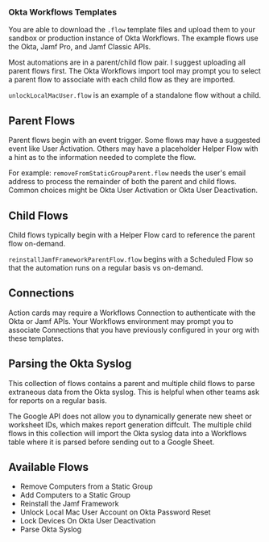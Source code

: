 ### Okta Workflows Templates

You are able to download the `.flow` template files and upload them to your sandbox or production instance of Okta Workflows. The example flows use the Okta, Jamf Pro, and Jamf Classic APIs.

Most automations are in a parent/child flow pair. I suggest uploading all parent flows first. The Okta Workflows import tool may prompt you to select a parent flow to associate with each child flow as they are imported.

`unlockLocalMacUser.flow` is an example of a standalone flow without a child.

## Parent Flows

Parent flows begin with an event trigger. Some flows may have a suggested event like User Activation. Others may have a placeholder Helper Flow with a hint as to the information needed to complete the flow. 

For example: `removeFromStaticGroupParent.flow` needs the user's email address to process the remainder of both the parent and child flows. Common choices might be Okta User Activation or Okta User Deactivation.

## Child Flows

Child flows typically begin with a Helper Flow card to reference the parent flow on-demand. 

`reinstallJamfFrameworkParentFlow.flow` begins with a Scheduled Flow so that the automation runs on a regular basis vs on-demand.

## Connections

Action cards may require a Workflows Connection to authenticate with the Okta or Jamf APIs. Your Workflows environment may prompt you to associate Connections that you have previously configured in your org with these templates.

## Parsing the Okta Syslog

This collection of flows contains a parent and multiple child flows to parse extraneous data from the Okta syslog. This is helpful when other teams ask for reports on a regular basis.

The Google API does not allow you to dynamically generate new sheet or worksheet IDs, which makes report generation diffcult. The multiple child flows in this collection will import the Okta syslog data into a Workflows table where it is parsed before sending out to a Google Sheet.


## Available Flows

* Remove Computers from a Static Group
* Add Computers to a Static Group
* Reinstall the Jamf Framework
* Unlock Local Mac User Account on Okta Password Reset
* Lock Devices On Okta User Deactivation
* Parse Okta Syslog
